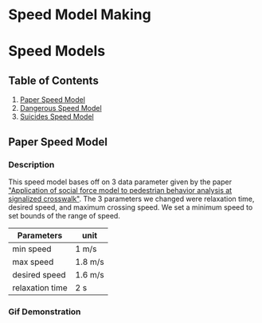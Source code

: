 Speed Model Making
===

# Speed Models

## Table of Contents
1. [Paper Speed Model]()
2. [Dangerous Speed Model]()
3. [Suicides Speed Model]()

## Paper Speed Model

### Description
This speed model bases off on 3 data parameter given by the paper ["Application of social force model to pedestrian behavior analysis at signalized crosswalk"](). The 3 parameters we changed were relaxation time, desired speed, and maximum crossing speed. We set a minimum speed to set bounds of the range of speed.

| Parameters      | unit    |
| --------------- | ------- |
| min speed       | 1 m/s   |
| max speed       | 1.8 m/s |
| desired speed   | 1.6 m/s |
| relaxation time | 2 s     |

### Gif Demonstration

<img src='https://media0.giphy.com/media/o72DTR8PcIakypBqPP/giphy.gif?cid=790b7611d304d5011cccc4c3392f857eed6fea731d3c7254&rid=giphy.gif&ct=g' title ='' alt=''/>

<img src='https://media2.giphy.com/media/ZUfOqlyajAh9FZVRaG/giphy.gif?cid=790b761171b7626ab052ce3f0a5411ef4fd9918b433f582e&rid=giphy.gif&ct=g' title ='' alt=''/>
